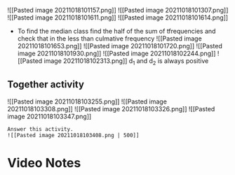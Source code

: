 ![[Pasted image 20211018101157.png]]
![[Pasted image 20211018101307.png]]
![[Pasted image 20211018101611.png]]
![[Pasted image 20211018101614.png]]
 - To find the median class find the half of the sum of tfrequencies and check that in the less than culmative frequency
 ![[Pasted image 20211018101653.png]]
 ![[Pasted image 20211018101720.png]]
![[Pasted image 20211018101930.png]]
![[Pasted image 20211018102244.png]]
![[Pasted image 20211018102313.png]]
d<sub>1</sub> and d<sub>2</sub> is always positive

## Together activity
![[Pasted image 20211018103255.png]]
![[Pasted image 20211018103308.png]]
![[Pasted image 20211018103326.png]]
![[Pasted image 20211018103347.png]]

```ad-note
Answer this activity. 
![[Pasted image 20211018103408.png | 500]]
```


# Video Notes